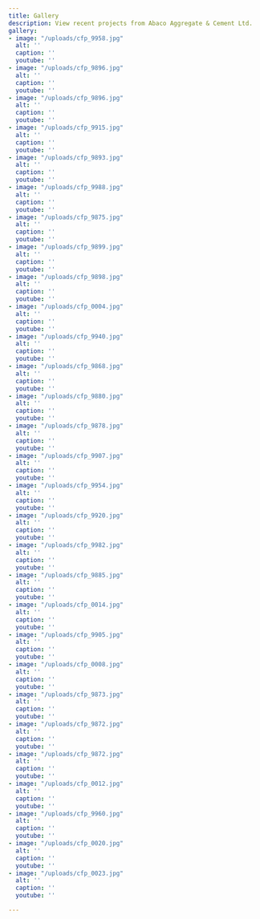 ```yaml
---
title: Gallery
description: View recent projects from Abaco Aggregate & Cement Ltd.
gallery:
- image: "/uploads/cfp_9958.jpg"
  alt: ''
  caption: ''
  youtube: ''
- image: "/uploads/cfp_9896.jpg"
  alt: ''
  caption: ''
  youtube: ''
- image: "/uploads/cfp_9896.jpg"
  alt: ''
  caption: ''
  youtube: ''
- image: "/uploads/cfp_9915.jpg"
  alt: ''
  caption: ''
  youtube: ''
- image: "/uploads/cfp_9893.jpg"
  alt: ''
  caption: ''
  youtube: ''
- image: "/uploads/cfp_9988.jpg"
  alt: ''
  caption: ''
  youtube: ''
- image: "/uploads/cfp_9875.jpg"
  alt: ''
  caption: ''
  youtube: ''
- image: "/uploads/cfp_9899.jpg"
  alt: ''
  caption: ''
  youtube: ''
- image: "/uploads/cfp_9898.jpg"
  alt: ''
  caption: ''
  youtube: ''
- image: "/uploads/cfp_0004.jpg"
  alt: ''
  caption: ''
  youtube: ''
- image: "/uploads/cfp_9940.jpg"
  alt: ''
  caption: ''
  youtube: ''
- image: "/uploads/cfp_9868.jpg"
  alt: ''
  caption: ''
  youtube: ''
- image: "/uploads/cfp_9880.jpg"
  alt: ''
  caption: ''
  youtube: ''
- image: "/uploads/cfp_9878.jpg"
  alt: ''
  caption: ''
  youtube: ''
- image: "/uploads/cfp_9907.jpg"
  alt: ''
  caption: ''
  youtube: ''
- image: "/uploads/cfp_9954.jpg"
  alt: ''
  caption: ''
  youtube: ''
- image: "/uploads/cfp_9920.jpg"
  alt: ''
  caption: ''
  youtube: ''
- image: "/uploads/cfp_9982.jpg"
  alt: ''
  caption: ''
  youtube: ''
- image: "/uploads/cfp_9885.jpg"
  alt: ''
  caption: ''
  youtube: ''
- image: "/uploads/cfp_0014.jpg"
  alt: ''
  caption: ''
  youtube: ''
- image: "/uploads/cfp_9905.jpg"
  alt: ''
  caption: ''
  youtube: ''
- image: "/uploads/cfp_0008.jpg"
  alt: ''
  caption: ''
  youtube: ''
- image: "/uploads/cfp_9873.jpg"
  alt: ''
  caption: ''
  youtube: ''
- image: "/uploads/cfp_9872.jpg"
  alt: ''
  caption: ''
  youtube: ''
- image: "/uploads/cfp_9872.jpg"
  alt: ''
  caption: ''
  youtube: ''
- image: "/uploads/cfp_0012.jpg"
  alt: ''
  caption: ''
  youtube: ''
- image: "/uploads/cfp_9960.jpg"
  alt: ''
  caption: ''
  youtube: ''
- image: "/uploads/cfp_0020.jpg"
  alt: ''
  caption: ''
  youtube: ''
- image: "/uploads/cfp_0023.jpg"
  alt: ''
  caption: ''
  youtube: ''

---
```

